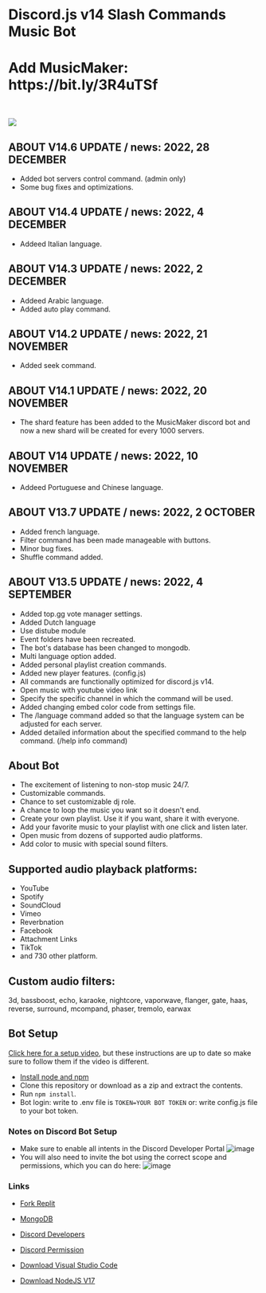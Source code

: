 # Discord.js v14 Slash Commands Music Bot
<h1>Add MusicMaker: https://bit.ly/3R4uTSf</h1><br>

![](https://komarev.com/ghpvc/?username=umutxyp&color=blue)

## ABOUT V14.6 UPDATE / news: 2022, 28 DECEMBER
- Added bot servers control command. (admin only)
- Some bug fixes and optimizations.

## ABOUT V14.4 UPDATE / news: 2022, 4 DECEMBER
- Addeed Italian language.

## ABOUT V14.3 UPDATE / news: 2022, 2 DECEMBER
- Addeed Arabic language.
- Added auto play command.

## ABOUT V14.2 UPDATE / news: 2022, 21 NOVEMBER 
- Added seek command.

## ABOUT V14.1 UPDATE / news: 2022, 20 NOVEMBER 
- The shard feature has been added to the MusicMaker discord bot and now a new shard will be created for every 1000 servers.

## ABOUT V14 UPDATE / news: 2022, 10 NOVEMBER
- Addeed Portuguese and Chinese language.

## ABOUT V13.7 UPDATE / news: 2022, 2 OCTOBER
- Added french language.
- Filter command has been made manageable with buttons.
- Minor bug fixes.
- Shuffle command added.

## ABOUT V13.5 UPDATE / news: 2022, 4 SEPTEMBER
- Added top.gg vote manager settings.
- Added Dutch language
- Use distube module
- Event folders have been recreated.
- The bot's database has been changed to mongodb.
- Multi language option added.
- Added personal playlist creation commands.
- Added new player features. (config.js)
- All commands are functionally optimized for discord.js v14.
- Open music with youtube video link
- Specify the specific channel in which the command will be used.
- Added changing embed color code from settings file.
- The /language command added so that the language system can be adjusted for each server.
- Added detailed information about the specified command to the help command. (/help info command)


## About Bot
- The excitement of listening to non-stop music 24/7.
- Customizable commands.
- Chance to set customizable dj role.
- A chance to loop the music you want so it doesn't end.
- Create your own playlist. Use it if you want, share it with everyone.
- Add your favorite music to your playlist with one click and listen later.
- Open music from dozens of supported audio platforms.
- Add color to music with special sound filters.


## Supported audio playback platforms:
- YouTube
- Spotify 
- SoundCloud 
- Vimeo
- Reverbnation
- Facebook
- Attachment Links
- TikTok
- and 730 other platform.

## Custom audio filters:
3d, bassboost, echo, karaoke, nightcore, vaporwave, flanger, gate, haas, reverse, surround, mcompand, phaser, tremolo, earwax

## Bot Setup
[Click here for a setup video](https://youtu.be/mDKQJeWWvss), but these instructions are up to date so make sure to follow them if the video is different.

- [Install node and npm](https://docs.npmjs.com/downloading-and-installing-node-js-and-npm#using-a-node-version-manager-to-install-nodejs-and-npm)
- Clone this repository or download as a zip and extract the contents.
- Run `npm install`.
- Bot login: write to .env file is `TOKEN=YOUR BOT TOKEN` or: write config.js file to your bot token.


### Notes on Discord Bot Setup
- Make sure to enable all intents in the Discord Developer Portal
![image](https://user-images.githubusercontent.com/4060573/181925950-0403ec46-f606-4ae2-bac8-6a2e30d10d9f.png)
- You will also need to invite the bot using the correct scope and permissions, which you can do here:
![image](https://user-images.githubusercontent.com/4060573/181926061-310e817a-97c5-48d8-adce-77a505c36336.png)


### Links

- [Fork Replit](https://replit.com/)

- [MongoDB](https://mongodb.com)

- [Discord Developers](https://discord.dev)

- [Discord Permission](https://bit.ly/3L4RZpi)

- [Download Visual Studio Code](https://code.visualstudio.com/download)

- [Download NodeJS V17](https://nodejs.org/)
